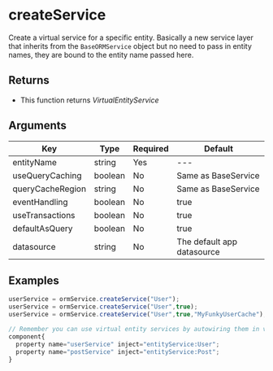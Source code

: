 # createService

Create a virtual service for a specific entity. Basically a new service layer that inherits from the `BaseORMService` object but no need to pass in entity names, they are bound to the entity name passed here.

## Returns

* This function returns _VirtualEntityService_

## Arguments

| Key              | Type    | Required | Default                    |
| ---------------- | ------- | -------- | -------------------------- |
| entityName       | string  | Yes      | ---                        |
| useQueryCaching  | boolean | No       | Same as BaseService        |
| queryCacheRegion | string  | No       | Same as BaseService        |
| eventHandling    | boolean | No       | true                       |
| useTransactions  | boolean | No       | true                       |
| defaultAsQuery   | boolean | No       | true                       |
| datasource       | string  | No       | The default app datasource |

## Examples

```javascript
userService = ormService.createService("User");
userService = ormService.createService("User",true);
userService = ormService.createService("User",true,"MyFunkyUserCache");

// Remember you can use virtual entity services by autowiring them in via our DSL
component{
  property name="userService" inject="entityService:User";
  property name="postService" inject="entityService:Post";    
}
```
